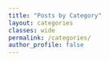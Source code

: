 ```yaml
---
title: "Posts by Category"
layout: categories
classes: wide
permalink: /categories/
author_profile: false
---
```

